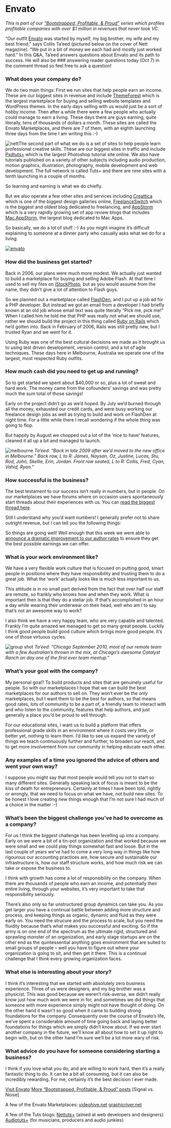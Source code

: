 # Envato

<em>This is part of our <a href="http://bit.ly/ccc5C7">“Bootstrapped, Profitable, &amp; Proud”</a> series which profiles profitable companies with over $1 million in revenues that never took VC.</em>

“Our outfit <a href="http://envato.com/">Envato</a> was started by myself, my big brother, my wife and my best friend,” says Collis Ta’eed (pictured below on the cover of Nett magazine). “We put in a bit of money we each had and mostly just worked hard.” In this Q&amp;A, Ta’eed answers questions about Envato and its path to success. He will also be ### answering reader questions today (Oct 7) in the comment thread so feel free to ask a question!

### What does your company do? 
We do two main things: First we run sites that help people earn an income. These are our biggest sites in revenue and include <a href="http://themeforest.net">ThemeForest</a> which is the largest marketplace for buying and selling website templates and WordPress themes. In the early days selling with us would just be a sort of hobby income. Then after a while there were a few people who actually could manage to earn a living. These days there are guys earning, quite literally, tens of thousands of dollars a month. These sites are called the Envato Marketplaces, and there are 7 of them, with an eighth launching three days from the time I am writing this :-)

![nett](assets/images/4844552951_dfa7141b75_m.jpg)The second part of what we do is a set of sites to help people learn professional creative skills. These are our biggest sites in traffic and include <a href="http://psd.tutsplus.com">Psdtuts+</a> which is the largest Photoshop tutorial site online. We also have tutorials published on a variety of other subjects including audio production, motion graphics, illustration, photography, mobile development and web development. The full network is called Tuts+ and there are nine sites with a tenth launching in a couple of months.

So learning and earning is what we do chiefly.

But we also operate a few other sites and services including <a href="http://creattica.com/">Creattica</a> which is one of the biggest design galleries online, <a href="http://freelanceswitch.com/">FreelanceSwitch</a> which is the biggest and oldest blog dedicated to freelancing, and <a href="http://web.appstorm.net/">AppStorm</a> which is a very rapidly growing set of app review blogs that includes <a href="http://mac.appstorm.net/">Mac.AppStorm</a>, the largest blog dedicated to Mac Apps.

So basically, we do a lot of stuff :-) As you might imagine it’s difficult explaining to someone at a dinner party who casually asks what we do for a living.

<a href="http://envato.com/" class="image">![envato](assets/images/envato_home.png)</a>

### How did the business get started? 
Back in 2006, our plans were much more modest. We actually just wanted to build a marketplace for buying and selling Adobe Flash. At that time I used to sell my files on <a href="http://www.istockphoto.com/">iStockPhoto</a>, but as you would assume from the name, they didn’t give a lot of attention to Flash guys.

So we planned out a marketplace called <a href="http://www.flashden.com/">FlashDen</a>, and I put up a job ad for a <span class="caps">PHP</span> developer. But instead we got an email from a developer I had briefly known at an old job whose email text was quite literally “Pick me, pick me!” When I called him he told me that <span class="caps">PHP</span> was really not what we should use, rather we should build the project in this thing called <a href="http://rubyonrails.org/">Ruby on Rails</a> which he’d gotten into. Back in February of 2006, Rails was still pretty new, but I trusted Ryan and we went for it.

Using Ruby was one of the best cultural decisions we made as it brought us to using test driven development, version control, and a lot of agile techniques. These days here in Melbourne, Australia we operate one of the largest, most respected Ruby outfits.

### How much cash did you need to get up and running? 
So to get started we spent about $40,000 or so, plus a lot of sweat and hard work. The money came from the cofounders’ savings and was pretty much the sum total of those savings!

Early on the project didn’t go as we’d hoped. By July we’d burned through all the money, exhausted our credit cards, and were busy working our freelance design jobs as well as trying to build and work on FlashDen at night time. For a little while there I recall wondering if the whole thing was going to flop.

But happily by August we chopped out a lot of the ‘nice to have’ features, cleaned it all up a bit and managed to launch.

![melbourne](assets/images/4845101736_e9b177cf7d.jpg)
<em>Ta’eed: “Back in late 2009 after we’d moved to the new office in Melbourne.” Back row, L to R: James, Naysan, Oz, Justine, Lucas, Stu, Rod, John, Skellie, Erin, Jordan. Front row seated, L to R: Collis, Fred, Cyan, Vahid, Ryan.”</em>

### How successful is the business? 
The best testament to our success isn’t really in numbers, but in people. On our marketplaces we have forums where on occasion users spontaneously start threads about their experiences with us. You can <a href="http://themeforest.net/forums/thread/envato-testimonials/17640">read the biggest thread here</a>.

Still I understand why you’d want numbers! I generally prefer not to share outright revenue, but I can tell you the following things:

So things are going well! Well enough that this week we were able to <a href="http://notes.envato.com/news/new-permanent-author-rates-on-envato-marketplaces/">announce a dramatic improvement to our author rates</a> to ensure they get the best possible earnings we can offer.

### What is your work environment like?  
We have a very flexible work culture that is focused on putting good, smart people in positions where they have responsibility and trusting them to do a great job. What the ‘work’ actually looks like is much less important to us.

This attitude is in no small part derived from the fact that over half our staff are remote, so frankly who knows how and when they work. What is important then is that they do a stellar job. If that’s accomplished in an hour a day while wearing their underwear on their head, well who am I to say that’s not an awesome way to work?

I also think we have a very happy team, who are very capable and talented. Frankly I’m quite amazed we managed to get so many great people. Luckily I think good people build good culture which brings more good people. It’s one of those virtuous cycles.

![group shot](assets/images/4971973996_4bff1a4df5.jpg)
<em>Ta’eed: “Chicago September 2010, most of our remote team with a few Australian’s thrown in the mix, at Chicago’s awesome Catalyst Ranch on day one of the first ever team meetup.”</em>

### What’s your goal with the company? 
My personal goal? To build products and sites that are genuinely useful for people. So with our marketplaces I hope that we can build the best marketplaces for our authors to sell on. They won’t ever be the <em>only</em> marketplaces, but I want them to be the best for authors, so that means good rates, lots of community to be a part of, a friendly team to interact with and who listen to the community, features that help authors, and just generally a place you’d be proud to sell through.

For our educational sites, I want us to build a platform that offers professional grade skills in an environment where it costs very little, or better yet, nothing to learn them. I’d like to see us expand the variety of things we teach continuously further and further, to broaden our reach, and to get more involvement from our community in helping educate each other.

### Any examples of a time you ignored the advice of others and went your own way?
I suppose you might say that most people would tell you not to start so many different sites. Generally speaking lack of focus is meant to be the kiss of death for entrepreneurs. Certainly at times I have been told, rightly or wrongly, that we need to focus on what we have, not build new sites. To be honest I love creating new things enough that I’m not sure I had much of a choice in the matter :-)

### What’s been the biggest challenge you’ve had to overcome as a company? 
For us I think the biggest challenge has been levelling up into a company. Early on we were a bit of a tin-pot organization and that worked because we were small and we could play things somewhat fast and loose. But in the last couple of years we’ve had to come a very long way in things like how rigourous our accounting practices are, how secure and sustainable our infrastructure is, how our staff structure works, and how much risk we can take or expose the business to.

I think with growth has come a lot of responsibility on the company. When there are thousands of people who earn an income, and potentially their entire living, through your websites, it’s very important to take that responsibility seriously.

There’s also only so far unstructured group dynamics can take you. As you get larger you have a continual battle between adding more structure and process, and keeping things as organic, dynamic and fluid as they were early on. You need the strucure and the process to scale, but you need the fluidity because that’s what makes you successful and exciting. So if the army is on one end of the spectrum as the ultimate rigid, structured and sprawling monster of an organization, and early stage startups are on the other end as the quintessential anything goes environment that are suited to small groups of people – well you have to figure out where your organization is going to sit, and then get it there. This is a continual challenge that I think every growing organization faces.

### What else is interesting about your story? 
I think it’s interesting that we started with absolutely zero business experience. Three of us were designers, and my big brother was a physicist. This was good because we weren’t risk-averse, we didn’t really know just how much work we were in for, and sometimes we did things that someone with more experience simply might not have thought of doing. On the other hand it wasn’t so good when it came to building strong foundations for the company. Consequently over the course of Envato’s life, we’ve spent a considerable amount of time going back and laying better foundations for things which we simply didn’t know about. If we ever start another company in the future, we’ll know all about how to set it up right to begin with, but on the other hand I’m sure we’ll be a lot more wary of risk.

### What advice do you have for someone considering starting a business? 
I think if you love what you do, and are willing to work hard, then it’s a really fantastic thing to do. It can be a bit all consuming, but it can also be incredibly rewarding. For me, certainly it’s the best decision I ever made.

<a href="http://envato.com/">Visit Envato</a>
<a href="http://bit.ly/ccc5C7">More “Bootstrapped, Profitable, &amp; Proud” posts</a> [Signal vs. Noise]

A few of the Envato Marketplaces:
<a href="http://videohive.net">videohive.net</a>
<a href="http://graphicriver.net">graphicriver.net</a>

A few of the Tuts blogs:
<a href="http://net.tutsplus.com">Nettuts+</a> (aimed at web developers and designers)
<a href="http://audio.tutsplus.com">Audiotuts+</a> (for musicians, producers and audio junkies)

